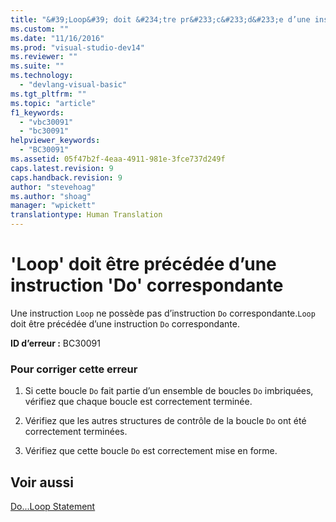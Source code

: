 ```yaml
---
title: "&#39;Loop&#39; doit &#234;tre pr&#233;c&#233;d&#233;e d’une instruction &#39;Do&#39; correspondante | Microsoft Docs"
ms.custom: ""
ms.date: "11/16/2016"
ms.prod: "visual-studio-dev14"
ms.reviewer: ""
ms.suite: ""
ms.technology: 
  - "devlang-visual-basic"
ms.tgt_pltfrm: ""
ms.topic: "article"
f1_keywords: 
  - "vbc30091"
  - "bc30091"
helpviewer_keywords: 
  - "BC30091"
ms.assetid: 05f47b2f-4eaa-4911-981e-3fce737d249f
caps.latest.revision: 9
caps.handback.revision: 9
author: "stevehoag"
ms.author: "shoag"
manager: "wpickett"
translationtype: Human Translation
---
```

# &#39;Loop&#39; doit &#234;tre pr&#233;c&#233;d&#233;e d’une instruction &#39;Do&#39; correspondante
Une instruction `Loop` ne possède pas d’instruction `Do` correspondante.`Loop` doit être précédée d’une instruction `Do` correspondante.  
  
 **ID d’erreur :** BC30091  
  
### Pour corriger cette erreur  
  
1.  Si cette boucle `Do` fait partie d’un ensemble de boucles `Do` imbriquées, vérifiez que chaque boucle est correctement terminée.  
  
2.  Vérifiez que les autres structures de contrôle de la boucle `Do` ont été correctement terminées.  
  
3.  Vérifiez que cette boucle `Do` est correctement mise en forme.  
  
## Voir aussi  
 [Do...Loop Statement](../../visual-basic/language-reference/statements/do-loop-statement.md)